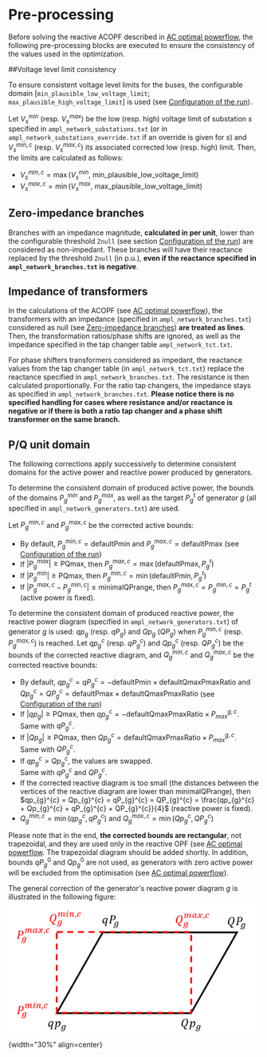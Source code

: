 # Pre-processing

Before solving the reactive ACOPF described in [AC optimal powerflow](acOptimalPowerflow.md), the following pre-processing blocks are executed to ensure the consistency of the values used in the optimization. 

##Voltage level limit consistency

To ensure consistent voltage level limits for the buses, the configurable domain [`min_plausible_low_voltage_limit`; `max_plausible_high_voltage_limit`] is used (see [Configuration of the run](inputs.md#configuration-of-the-run)). 

Let $V_{s}^{min}$ (resp. $V_{s}^{max}$) be the low (resp. high) voltage limit of substation $s$ specified in `ampl_network_substations.txt` (or in `ampl_network_substations_override.txt` if an override is given for $s$) and $V_{s}^{min,c}$ (resp. $V_{s}^{max,c}$) its associated corrected low (resp. high) limit. Then, the limits are calculated as follows:
- $V_{s}^{min,c} = \max(V_{s}^{min},$ min_plausible_low_voltage_limit)
- $V_{s}^{max,c} = \min(V_{s}^{max},$ max_plausible_low_voltage_limit)

## Zero-impedance branches

Branches with an impedance magnitude, **calculated in per unit**, lower than the configurable threshold `Znull` (see section [Configuration of the run](inputs.md#configuration-of-the-run)) are considered as non-impedant. 
These branches will have their reactance replaced by the threshold `Znull` (in p.u.), **even if the reactance specified in `ampl_network_branches.txt` is negative**.

## Impedance of transformers

In the calculations of the ACOPF (see [AC optimal powerflow](acOptimalPowerflow.md)), the transformers with an impedance (specified in `ampl_network_branches.txt`) considered as null (see [Zero-impedance branches](preprocessing.md#zero-impedance-branches))  **are treated as lines**. Then, the transformation ratios/phase shifts are ignored, as well as the impedance specified in the tap changer table `ampl_network_tct.txt`.

For phase shifters transformers considered as impedant, the reactance values from the tap changer table (in `ampl_network_tct.txt`) replace the reactance specified in `ampl_network_branches.txt`. The resistance is then calculated proportionally. 
For the ratio tap changers, the impedance stays as specified in `ampl_network_branches.txt`. **Please notice there is no specified handling for cases where resistance and/or reactance is negative or if there is both a ratio tap changer and a  phase shift transformer on the same branch.**

## P/Q unit domain

The following corrections apply successively to determine consistent domains for the active power and reactive power produced by generators.

To determine the consistent domain of produced active power, the bounds of the domains $P_g^{min}$ and $P_g^{max}$, as well as the target $P_g^{t}$ of generator $g$ (all specified in `ampl_network_generators.txt`) are used.

Let $P_{g}^{min,c}$ and $P_{g}^{max,c}$ be the corrected active bounds:

- By default, $P_{g}^{min,c} = \text{defaultPmin}$ and $P_{g}^{max,c} = \text{defaultPmax}$ (see [Configuration of the run](inputs.md#configuration-of-the-run))
- If $|P_g^{max}| \geq \text{PQmax}$, then $P_{g}^{max,c} = \max(\text{defaultPmax}, P_g^t)$
- If $|P_g^{min}| \geq \text{PQmax}$, then $P_{g}^{min,c} = \min(\text{defaultPmin}, P_g^t)$
- If $|P_{g}^{max,c} - P_{g}^{min,c}| \leq \text{minimalQPrange}$, then $P_{g}^{max,c} = P_{g}^{min,c} = P_{g}^t$ (active power is fixed).

To determine the consistent domain of produced reactive power, the reactive power diagram (specified in `ampl_network_generators.txt`) of generator $g$ is used: $qp_g$ (resp. $qP_g$) and $Qp_g$ ($QP_g$) when $P_{g}^{min,c}$ (resp. $P_{g}^{max,c}$) is reached.
Let $qp_g^c$ (resp. $qP_g^c$) and $Qp_g^c$ (resp. $QP_g^c$) be the bounds of the corrected reactive diagram, and $Q_{g}^{min,c}$ and $Q_{g}^{max,c}$ be the corrected reactive bounds:

- By default, $qp_g^{c} = qP_{g}^{c} = - \text{defaultPmin} \times \text{defaultQmaxPmaxRatio}$ and $Qp_{g}^{c} = QP_{g}^{c} = \text{defaultPmax} \times \text{defaultQmaxPmaxRatio}$ (see [Configuration of the run](inputs.md#configuration-of-the-run))
- If $|qp_{g}| \geq \text{PQmax}$, then $qp_{g}^{c} = -\text{defaultQmaxPmaxRatio} \times P_{max}^{g,c}$.  
  Same with $qP_{g}^{c}$.  
- If $|Qp_{g}| \geq \text{PQmax}$, then $Qp_{g}^{c} = \text{defaultQmaxPmaxRatio} \times P_{max}^{g,c}$.  
  Same with $QP_{g}^{c}$.  
- If $qp_{g}^{c} > Qp_{g}^{c}$, the values are swapped.  
  Same with $qP_{g}^{c}$ and $QP_{g}^{c}$.  
- If the corrected reactive diagram is too small (the distances between the vertices of the reactive diagram are lower than $\text{minimalQPrange}$), then $qp_{g}^{c} = Qp_{g}^{c} = qP_{g}^{c} = QP_{g}^{c} = \frac{qp_{g}^{c} + Qp_{g}^{c} + qP_{g}^{c} + QP_{g}^{c}}{4}$ (reactive power is fixed).  
- $Q_{g}^{min,c} = \min(qp_{g}^{c}, qP_{g}^{c})$ and $Q_{g}^{max,c} = \min(Qp_{g}^{c}, QP_{g}^{c})$

Please note that in the end, **the corrected bounds are rectangular**, not trapezoidal, and they are used only in the reactive OPF (see [AC optimal powerflow](acOptimalPowerflow.md). The trapezoidal diagram should be added shortly. 
In addition, bounds $qP_{g}^0$ and $Qp_{g}^0$ are not used, as generators with zero active power will be excluded from the optimisation (see [AC optimal powerflow](acOptimalPowerflow.md#generalities)).

The general correction of the generator's reactive power diagram $g$ is illustrated in the following figure:
![Reactive diagram correction](_static/img/reactive-diagram.png){width="30%" align=center}

